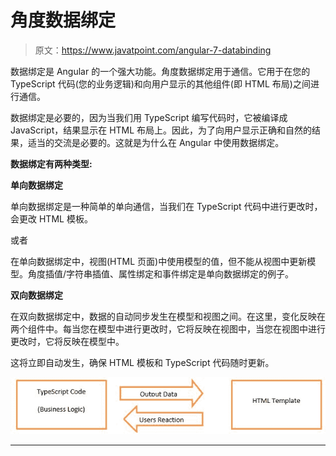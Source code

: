 # 角度数据绑定

> 原文：<https://www.javatpoint.com/angular-7-databinding>

数据绑定是 Angular 的一个强大功能。角度数据绑定用于通信。它用于在您的 TypeScript 代码(您的业务逻辑)和向用户显示的其他组件(即 HTML 布局)之间进行通信。

数据绑定是必要的，因为当我们用 TypeScript 编写代码时，它被编译成 JavaScript，结果显示在 HTML 布局上。因此，为了向用户显示正确和自然的结果，适当的交流是必要的。这就是为什么在 Angular 中使用数据绑定。

**数据绑定有两种类型:**

**单向数据绑定**

单向数据绑定是一种简单的单向通信，当我们在 TypeScript 代码中进行更改时，会更改 HTML 模板。

或者

在单向数据绑定中，视图(HTML 页面)中使用模型的值，但不能从视图中更新模型。角度插值/字符串插值、属性绑定和事件绑定是单向数据绑定的例子。

**双向数据绑定**

在双向数据绑定中，数据的自动同步发生在模型和视图之间。在这里，变化反映在两个组件中。每当您在模型中进行更改时，它将反映在视图中，当您在视图中进行更改时，它将反映在模型中。

这将立即自动发生，确保 HTML 模板和 TypeScript 代码随时更新。

![Angular Databinding](img/5ec79b3280780783b4fe1874d3f877fc.png)

* * *